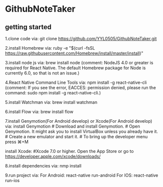 # GithubNoteTaker


getting started
------------------------------------------------
1.clone code via:
    git clone https://github.com/YYL0505/GithubNoteTaker.git

2.install Homebrew via:
    ruby -e "$(curl -fsSL https://raw.githubusercontent.com/Homebrew/install/master/install)"

3.install node js via:
    brew install node
    (comment: NodeJS 4.0 or greater is required for React Native. The default Homebrew package for Node is currently 6.0, so that is not an issue.)

4.React Native Command Line Tools via:
    npm install -g react-native-cli
    (comment: If you see the error, EACCES: permission denied, please run the command: sudo npm install -g react-native-cli.)

5.install Watchman via:
    brew install watchman

6.install Flow via:
    brew install flow

7.install Genymotion(For Android develop) or Xcode(For Android develop) via:
install Genymotion
    # Download and install Genymotion.
    # Open Genymotion. It might ask you to install VirtualBox unless you already have it.
    # Create a new emulator and start it.
    # To bring up the developer menu press ⌘+M

install Xcode:
    #Xcode 7.0 or higher. Open the App Store or go to https://developer.apple.com/xcode/downloads/


8.install dependencies via:
    nmp install

9.run project via:
    For Android: react-native run-android
    For IOS: react-native run-ios
